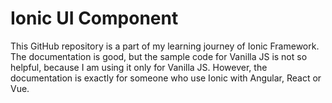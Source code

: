 # Ionic UI Component         

This GitHub repository is a part of my learning journey of Ionic Framework. The documentation is good, but the sample code for Vanilla JS is not so helpful, because I am using it only for Vanilla JS. However, the documentation is exactly for someone who use Ionic with Angular, React or Vue.        


